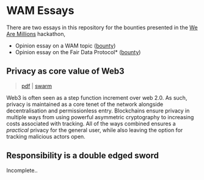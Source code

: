 # WAM Essays

There are two essays in this repository for the bounties presented in the [We Are Millions](https://www.wearemillions.online/) hackathon,
- Opinion essay on a WAM topic ([bounty](https://gitcoin.co/issue/fairdatasociety/wam/4/100027833))
- Opinion essay on the Fair Data Protocol* ([bounty](https://gitcoin.co/issue/fairdatasociety/wam/6/100027848))

## Privacy as core value of Web3
> [pdf](essays/privacy.pdf) | [swarm](https://gateway-proxy-bee-1-0.gateway.ethswarm.org/bzz/a4266cdddc2bb127ed1e4c7cee38f44118a7b82f709867e63162edba6663fd49/)

Web3 is often seen as a step function increment over web 2.0. As such, privacy is maintained as a core tenet of the network alongside decentralisation and permissionless entry. Blockchains ensure privacy in multiple ways from using powerful asymmetric cryptography to increasing costs associated with tracking. All of the ways combined ensures a *practical* privacy for the general user, while also leaving the option for tracking malicious actors open.

## Responsibility is a double edged sword

Incomplete..